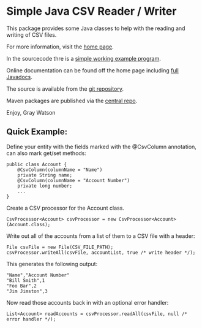 Simple Java CSV Reader / Writer
===============================

This package provides some Java classes to help with the reading and writing of CSV files.

For more information, visit the [home page](http://256stuff.com/sources/simplecsv/).	

In the sourcecode thre is a [simple working example program](http://256stuff.com/sources/simplecsv/docs/example-simple).
	
Online documentation can be found off the home page including [full Javadocs](http://256stuff.com/sources/simplecsv/javadoc/simplecsv/).

The source is available from the [git repository](https://github.com/j256/simplecsv).	

Maven packages are published via the [central repo](http://repo1.maven.org/maven2/com/j256/simplecsv/simplecsv/).	

Enjoy,
Gray Watson

## Quick Example:

Define your entity with the fields marked with the @CsvColumn annotation, can also mark get/set methods:

	public class Account {
		@CsvColumn(columnName = "Name")
		private String name;
		@CsvColumn(columnName = "Account Number")
		private long number;
		...
	}

Create a CSV processor for the Account class.

	CsvProcessor<Account> csvProcessor = new CsvProcessor<Account>(Account.class);

Write out all of the accounts from a list of them to a CSV file with a header:

	File csvFile = new File(CSV_FILE_PATH);
	csvProcessor.writeAll(csvFile, accountList, true /* write header */);

This generates the following output:

	"Name","Account Number"
	"Bill Smith",1
	"Foo Bar",2
	"Jim Jimston",3

Now read those accounts back in with an optional error handler:

	List<Account> readAccounts = csvProcessor.readAll(csvFile, null /* error handler */);

